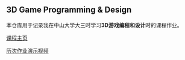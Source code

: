 ## 3D Game Programming & Design

本仓库用于记录我在中山大学大三时学习**3D游戏编程和设计**时的课程作业。

[课程主页](https://pmlpml.github.io/unity3d-learning/)

[历次作业演示视频](https://space.bilibili.com/242980091/channel/detail?cid=88983)

